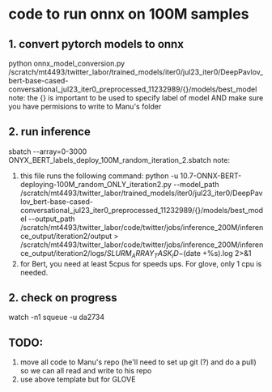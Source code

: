
# code to run onnx on 100M samples


## 1. convert pytorch models to onnx
python onnx_model_conversion.py /scratch/mt4493/twitter_labor/trained_models/iter0/jul23_iter0/DeepPavlov_bert-base-cased-conversational_jul23_iter0_preprocessed_11232989/{}/models/best_model 
note: the {} is important to be used to specify label of model AND make sure you have permisions to write to Manu's folder

## 2. run inference
sbatch --array=0-3000 ONYX_BERT_labels_deploy_100M_random_iteration_2.sbatch
note: 
1. this file runs the following command: python -u 10.7-ONNX-BERT-deploying-100M_random_ONLY_iteration2.py --model_path /scratch/mt4493/twitter_labor/trained_models/iter0/jul23_iter0/DeepPavlov_bert-base-cased-conversational_jul23_iter0_preprocessed_11232989/{}/models/best_model --output_path /scratch/mt4493/twitter_labor/code/twitter/jobs/inference_200M/inference_output/iteration2/output > /scratch/mt4493/twitter_labor/code/twitter/jobs/inference_200M/inference_output/iteration2/logs/${SLURM_ARRAY_TASK_ID}-$(date +%s).log 2>&1
2. for Bert, you need at least 5cpus for speeds ups. For glove, only 1 cpu is needed. 

## 2. check on progress
watch -n1 squeue -u da2734


## TODO:
1. move all code to Manu's repo (he'll need to set up git (?) and do a pull) so we can all read and write to his repo
2. use above template but for GLOVE 